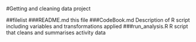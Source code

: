 #Getting and cleaning data project

##filelist
###README.md
this file
###CodeBook.md
Description of R script including variables and transformations applied
###run_analysis.R
R script that cleans and summarises activity data


